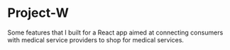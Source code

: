 # Project-W
Some features that I built for a React app aimed at connecting consumers with medical service providers to shop for medical services.
